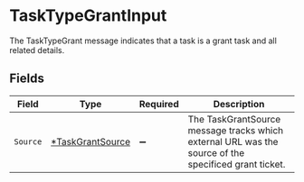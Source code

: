# TaskTypeGrantInput

The TaskTypeGrant message indicates that a task is a grant task and all related details.


## Fields

| Field                                                                                                | Type                                                                                                 | Required                                                                                             | Description                                                                                          |
| ---------------------------------------------------------------------------------------------------- | ---------------------------------------------------------------------------------------------------- | ---------------------------------------------------------------------------------------------------- | ---------------------------------------------------------------------------------------------------- |
| `Source`                                                                                             | [*TaskGrantSource](../../models/shared/taskgrantsource.md)                                           | :heavy_minus_sign:                                                                                   | The TaskGrantSource message tracks which external URL was the source of the specificed grant ticket. |